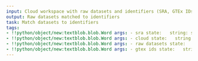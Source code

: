 ```yaml
---
input: Cloud workspace with raw datasets and identifiers (SRA, GTEx IDs, etc)
output: Raw datasets matched to identifiers
task: Match datasets to identifiers
tags:
- !!python/object/new:textblob.blob.Word args: - sra state:   string: sra   pos_tag: null
- !!python/object/new:textblob.blob.Word args: - cloud state:   string: cloud   pos_tag: null
- !!python/object/new:textblob.blob.Word args: - raw datasets state:   string: raw datasets   pos_tag: null
- !!python/object/new:textblob.blob.Word args: - gtex ids state:   string: gtex ids   pos_tag: null
---
```

